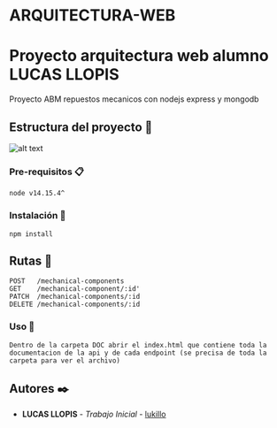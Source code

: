 # ARQUITECTURA-WEB

# Proyecto arquitectura web alumno LUCAS LLOPIS 

Proyecto ABM repuestos mecanicos con nodejs express y mongodb

## Estructura del proyecto 🚀

![alt text](https://arquitectura-web.s3.amazonaws.com/Captura+de+Pantalla+2021-04-16+a+la(s)+20.52.10.png)

### Pre-requisitos 📋

```
node v14.15.4^
```

### Instalación 🔧

```
npm install
```

## Rutas 📌

```
POST   /mechanical-components
GET    /mechanical-component/:id'
PATCH  /mechanical-components/:id
DELETE /mechanical-components/:id
```

### Uso 📝

```
Dentro de la carpeta DOC abrir el index.html que contiene toda la documentacion de la api y de cada endpoint (se precisa de toda la carpeta para ver el archivo)
```


## Autores ✒️

* **LUCAS LLOPIS** - *Trabajo Inicial* - [lukillo](https://github.com/lukillo/ARQUITECTURA-WEB)

